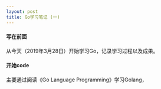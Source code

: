 ```yaml
---
layout: post
title: Go学习笔记 (一)
---
```


#### **写在前面**

从今天（2019年3月28日）开始学习Go，记录学习过程以及成果。

#### 开始code

主要通过阅读《Go Language Programming》学习Golang，